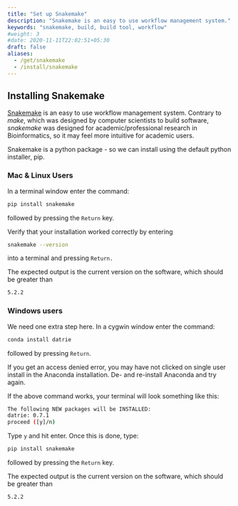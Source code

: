 ```yaml
---
title: "Set up Snakemake"
description: "Snakemake is an easy to use workflow management system."
keywords: "snakemake, build, build tool, workflow"
#weight: 3
#date: 2020-11-11T22:02:51+05:30
draft: false
aliases:
  - /get/snakemake
  - /install/snakemake
---
```


## Installing Snakemake

[Snakemake](https://snakemake.readthedocs.io/en/stable/) is an easy to use workflow management system. Contrary to *make*, which was designed by computer scientists to build software, *snakemake* was designed for academic/professional research in Bioinformatics, so it may feel more intuitive for academic users.

Snakemake is a python package - so we can install using the default python installer, pip.

### Mac & Linux Users

In a terminal window enter the command:

```bash
pip install snakemake
```
followed by pressing the `Return` key.

Verify that your installation worked correctly by entering

```bash
snakemake --version
```
into a terminal and pressing `Return.`

The expected output is the current version on the software, which should be greater than

```bash
5.2.2
```

### Windows users

We need one extra step here. In a cygwin window enter the command:

```bash
conda install datrie
```

followed by pressing `Return`.

If you get an access denied error, you may have not clicked on single user install in the Anaconda installation. De- and re-install Anaconda and try again.

If the above command works, your terminal will look something like this:

```bash
The following NEW packages will be INSTALLED:
datrie: 0.7.1
proceed ([y]/n)
```

Type `y` and hit enter. Once this is done, type:

```bash
pip install snakemake
```

followed by pressing the `Return` key.

The expected output is the current version on the software, which should be greater than

```bash
5.2.2
```
